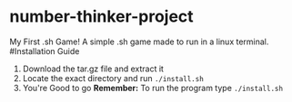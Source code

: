 # number-thinker-project
My First .sh Game!
A simple .sh game made to run in a linux terminal.
#Installation Guide
1. Download the tar.gz file and extract it
2. Locate the exact directory and run `./install.sh`
3. You're Good to go **Remember:** To run the program type `./install.sh`
